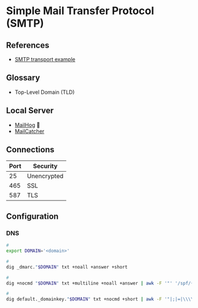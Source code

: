 # Simple Mail Transfer Protocol (SMTP)

<!--
https://github.com/hideckies/exploit-notes/blob/main/src/exploit/SMTP-Pentesting.md
-->

## References

- [SMTP transport example](https://en.wikipedia.org/wiki/Simple_Mail_Transfer_Protocol#SMTP_transport_example)

## Glossary

- Top-Level Domain (TLD)

## Local Server

- [MailHog](/mailhog.md) 🌟
- [MailCatcher](/mailcatcher.md)

## Connections

| Port | Security    |
| ---- | ----------- |
| 25   | Unencrypted |
| 465  | SSL         |
| 587  | TLS         |

## Configuration

### DNS

```sh
#
export DOMAIN='<domain>'

#
dig _dmarc."$DOMAIN" txt +noall +answer +short

#
dig +nocmd "$DOMAIN" txt +multiline +noall +answer | awk -F '"' '/spf/{print $2}'

#
dig default._domainkey."$DOMAIN" txt +nocmd +short | awk -F '"|;|=|\\\\' '{print $9$11}'
```
